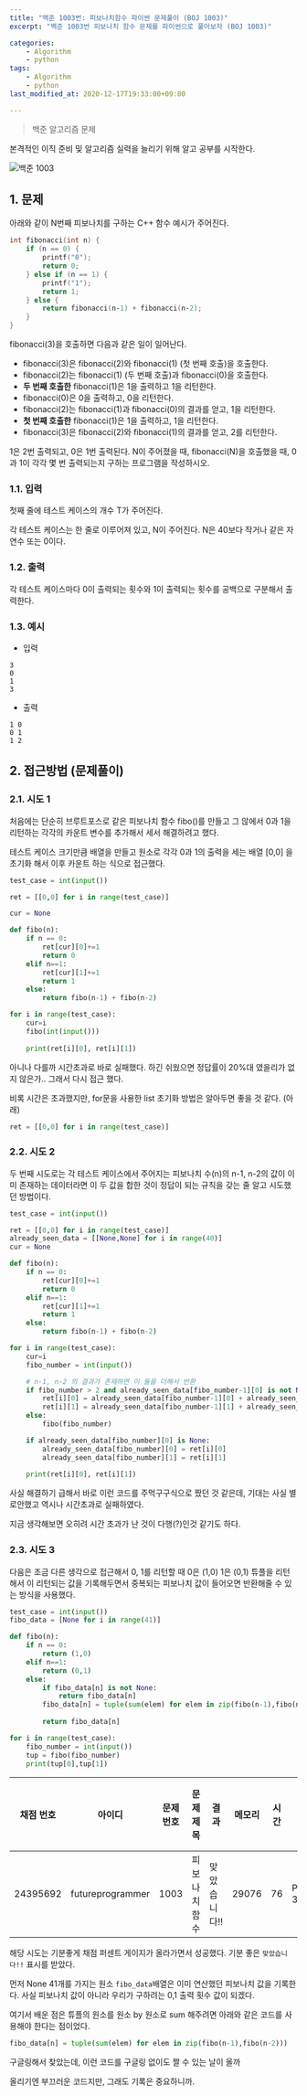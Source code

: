 ```yaml
---
title: "백준 1003번: 피보나치함수 파이썬 문제풀이 (BOJ 1003)"
excerpt: "백준 1003번 피보나치 함수 문제를 파이썬으로 풀어보자 (BOJ 1003)"

categories:
    - Algorithm
    - python
tags:
    - Algorithm
    - python
last_modified_at: 2020-12-17T19:33:00+09:00

---
```

> 백준 알고리즘 문제

본격적인 이직 준비 및 알고리즘 실력을 늘리기 위해 알고 공부를 시작한다.

![백준 1003](/assets/images/clipboard/BOJ_1003.png)  

## 1. 문제
아래와 같이 N번째 피보나치를 구하는 C++ 함수 예시가 주어진다.
```c++
int fibonacci(int n) {
    if (n == 0) {
        printf("0");
        return 0;
    } else if (n == 1) {
        printf("1");
        return 1;
    } else {
        return fibonacci(n‐1) + fibonacci(n‐2);
    }
}
```
fibonacci(3)을 호출하면 다음과 같은 일이 일어난다.

- fibonacci(3)은 fibonacci(2)와 fibonacci(1) (첫 번째 호출)을 호출한다.
- fibonacci(2)는 fibonacci(1) (두 번째 호출)과 fibonacci(0)을 호출한다.
- **두 번째 호출한** fibonacci(1)은 1을 출력하고 1을 리턴한다.
- fibonacci(0)은 0을 출력하고, 0을 리턴한다.
- fibonacci(2)는 fibonacci(1)과 fibonacci(0)의 결과를 얻고, 1을 리턴한다.
- **첫 번째 호출한** fibonacci(1)은 1을 출력하고, 1을 리턴한다.
- fibonacci(3)은 fibonacci(2)와 fibonacci(1)의 결과를 얻고, 2를 리턴한다.
  
1은 2번 출력되고, 0은 1번 출력된다. N이 주어졌을 때, fibonacci(N)을 호출했을 때, 0과 1이 각각 몇 번 출력되는지 구하는 프로그램을 작성하시오.

### 1.1. 입력
첫째 줄에 테스트 케이스의 개수 T가 주어진다.

각 테스트 케이스는 한 줄로 이루어져 있고, N이 주어진다. N은 40보다 작거나 같은 자연수 또는 0이다.
### 1.2. 출력
각 테스트 케이스마다 0이 출력되는 횟수와 1이 출력되는 횟수를 공백으로 구분해서 출력한다.

### 1.3. 예시

- 입력
```
3
0
1
3
```
- 출력
```
1 0
0 1
1 2
```

## 2. 접근방법 (문제풀이)

### 2.1. 시도 1
처음에는 단순히 브루트포스로 같은 피보나치 함수 fibo()를 만들고 그 않에서 0과 1을 리턴하는 각각의 카운트 변수를 추가해서 세서 해결하려고 했다.

테스트 케이스 크기만큼 배열을 만들고 원소로 각각 0과 1의 출력을 세는 배열 [0,0] 을 초기화 해서 이후 카운트 하는 식으로 접근했다.

```python
test_case = int(input())

ret = [[0,0] for i in range(test_case)]

cur = None

def fibo(n):
    if n == 0:
        ret[cur][0]+=1
        return 0
    elif n==1:
        ret[cur][1]+=1
        return 1
    else:
        return fibo(n-1) + fibo(n-2)

for i in range(test_case):
    cur=i
    fibo(int(input()))
    
    print(ret[i][0], ret[i][1])
```

아니나 다를까 시간초과로 바로 실패했다. 하긴 쉬웠으면 정답률이 20%대 였을리가 없지 않은가.. 그래서 다시 접근 했다.

비록 시간은 초과했지만, for문을 사용한 list 초기화 방법은 알아두면 좋을 것 같다. (아래)

```python
ret = [[0,0] for i in range(test_case)]
```

### 2.2. 시도 2
두 번째 시도로는 각 테스트 케이스에서 주어지는 피보나치 수(n)의 n-1, n-2의 값이 이미 존재하는 데이터라면 이 두 값을 합한 것이 정답이 되는 규칙을 갖는 줄 알고 시도했던 방법이다.

```python
test_case = int(input())

ret = [[0,0] for i in range(test_case)]
already_seen_data = [[None,None] for i in range(40)]
cur = None

def fibo(n):
    if n == 0:
        ret[cur][0]+=1
        return 0
    elif n==1:
        ret[cur][1]+=1
        return 1
    else:
        return fibo(n-1) + fibo(n-2)

for i in range(test_case):
    cur=i
    fibo_number = int(input())

    # n-1, n-2 의 결과가 존재하면 이 둘을 더해서 반환
    if fibo_number > 2 and already_seen_data[fibo_number-1][0] is not None and already_seen_data[fibo_number-2][0]:
        ret[i][0] = already_seen_data[fibo_number-1][0] + already_seen_data[fibo_number-2][0]
        ret[i][1] = already_seen_data[fibo_number-1][1] + already_seen_data[fibo_number-2][1]
    else:
        fibo(fibo_number)

    if already_seen_data[fibo_number][0] is None:
        already_seen_data[fibo_number][0] = ret[i][0]
        already_seen_data[fibo_number][1] = ret[i][1]
    
    print(ret[i][0], ret[i][1])

```

사실 해결하기 급해서 바로 이런 코드를 주먹구구식으로 짰던 것 같은데, 기대는 사실 별로안했고 역시나 시간초과로 실패하였다.

지금 생각해보면 오히려 시간 초과가 난 것이 다행(?)인것 같기도 하다.

### 2.3. 시도 3

다음은 조금 다른 생각으로 접근해서 0, 1를 리턴할 때 0은 (1,0) 1은 (0,1) 튜플을 리턴해서 이 리턴되는 값을 기록해두면서 중복되는 피보나치 값이 들어오면 반환해줄 수 있는 방식을 사용했다.

```python
test_case = int(input())
fibo_data = [None for i in range(41)]

def fibo(n):
    if n == 0:
        return (1,0)
    elif n==1:
        return (0,1)
    else:
        if fibo_data[n] is not None:
            return fibo_data[n]
        fibo_data[n] = tuple(sum(elem) for elem in zip(fibo(n-1),fibo(n-2)))
       
        return fibo_data[n]

for i in range(test_case):
    fibo_number = int(input())
    tup = fibo(fibo_number)
    print(tup[0],tup[1])

```

채점 번호 | 아이디 | 문제 번호 | 문제 제목 | 결과 | 메모리 | 시간 | 언어 | 코드 길이 | 제출한 시간
------|-----|-------|-------|----|-----|----|----|-------|-------
24395692 | futureprogrammer | 1003 | 피보나치 함수 | 맞았습니다!! | 29076 | 76 | Python 3 | 453 | 1일 전

해당 시도는 기분좋게 채점 퍼센트 게이지가 올라가면서 성공했다. 기분 좋은 `맞았습니다!!` 표시를 받았다. 

먼저 None 41개를 가지는 원소 `fibo_data`배열은 이미 연산했던 피보나치 값을 기록한다. 사실 피보나치 값이 아니라 우리가 구하려는 0,1 출력 횟수 값이 되겠다.

여기서 배운 점은 튜플의 원소를 원소 by 원소로 sum 해주려면 아래와 같은 코드를 사용해야 한다는 점이었다.

```python
fibo_data[n] = tuple(sum(elem) for elem in zip(fibo(n-1),fibo(n-2)))
```

구글링해서 찾았는데, 이런 코드를 구글링 없이도 짤 수 있는 날이 올까

올리기엔 부끄러운 코드지만, 그래도 기록은 중요하니까.